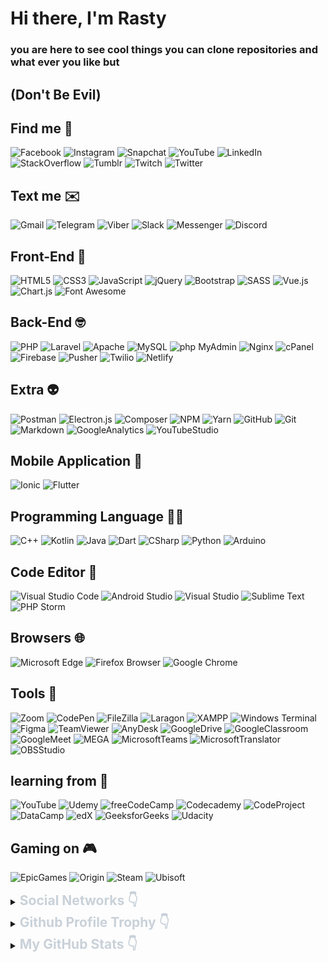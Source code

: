 ﻿# Hi there, I'm **Rasty**

### you are here to see cool things you can clone repositories and what ever you like but

## (Don't Be Evil)


## **Find me** 🔎
![Facebook](https://img.shields.io/badge/Facebook-1877F2?style=flat&logo=Facebook&logoColor=f7f7f6)
![Instagram](https://img.shields.io/badge/Instagram-E4405F?style=flat&logo=Instagram&logoColor=f7f7f6)
![Snapchat](https://img.shields.io/badge/Snapchat-FFFC00?style=flat&logo=Snapchat&logoColor=f7f7f6)
![YouTube](https://img.shields.io/badge/YouTube-FF0000?style=flat&logo=YouTube&logoColor=f7f7f6)
![LinkedIn](https://img.shields.io/badge/LinkedIn-0A66C2?style=flat&logo=LinkedIn&logoColor=f7f7f6)
![StackOverflow](https://img.shields.io/badge/StackOverflow-F58025?style=flat&logo=StackOverflow&logoColor=f7f7f6)
![Tumblr](https://img.shields.io/badge/Tumblr-36465D?style=flat&logo=Tumblr&logoColor=f7f7f6)
![Twitch](https://img.shields.io/badge/Twitch-9146FF?style=flat&logo=Twitch&logoColor=f7f7f6)
![Twitter](https://img.shields.io/badge/Twitter-1DA1F2?style=flat&logo=Twitter&logoColor=f7f7f6)

## **Text me** ✉️
![Gmail](https://img.shields.io/badge/Gmail-EA4335?style=flat&logo=Gmail&logoColor=f7f7f6)
![Telegram](https://img.shields.io/badge/Telegram-ffffff?style=flat&logo=Telegram&logoColor=f7f7f6)
![Viber](https://img.shields.io/badge/Viber-7360F2?style=flat&logo=Viber&logoColor=f7f7f6)
![Slack](https://img.shields.io/badge/Slack-4A154B?style=flat&logo=Slack&logoColor=f7f7f6)
![Messenger](https://img.shields.io/badge/Messenger-00B2FF?style=flat&logo=Messenger&logoColor=f7f7f6)
![Discord](https://img.shields.io/badge/Discord-5865F2?style=flat&logo=Discord&logoColor=f7f7f6)

## **Front-End** 🥴
![HTML5](https://img.shields.io/badge/html5-E96228?style=for-the-badge&logo=html5&logoColor=f7f7f6)
![CSS3](https://img.shields.io/badge/css3-2862E9?style=for-the-badge&logo=CSS3&logoColor=f7f7f6)
![JavaScript](https://img.shields.io/badge/javascript-F7DF1E?style=for-the-badge&logo=javascript&logoColor=141414)
![jQuery](https://img.shields.io/badge/jquery-0769AD?style=for-the-badge&logo=jquery&logoColor=f7f7f6)
![Bootstrap](https://img.shields.io/badge/bootstrap-6D10ED?style=for-the-badge&logo=bootstrap&logoColor=f7f7f6)
![SASS](https://img.shields.io/badge/SASS-CC6699?style=for-the-badge&logo=SASS&logoColor=f7f7f6)
![Vue.js](https://img.shields.io/badge/vuejs-4FC08D?style=for-the-badge&logo=vuedotjs&logoColor=black)
![Chart.js](https://img.shields.io/badge/Chartjs-FF6384?style=for-the-badge&logo=Chartdotjs&logoColor=black)
![Font Awesome](https://img.shields.io/badge/FontAwesome-528DD7?style=for-the-badge&logo=FontAwesome&logoColor=black)

## **Back-End** 🤓
![PHP](https://img.shields.io/badge/php-777BB4?style=for-the-badge&logo=php&logoColor=f7f7f6)
![Laravel](https://img.shields.io/badge/laravel-FF2D20?style=for-the-badge&logo=laravel&logoColor=f7f7f6)
![Apache](https://img.shields.io/badge/apache-D22128?style=for-the-badge&logo=apache&logoColor=f7f7f6)
![MySQL](https://img.shields.io/badge/mysql-4479A1?style=for-the-badge&logo=mysql&logoColor=f7f7f6)
![php MyAdmin](https://img.shields.io/badge/phpMyAdmin-6C78AF?style=for-the-badge&logo=phpMyAdmin&logoColor=f7f7f6)
![Nginx](https://img.shields.io/badge/nginx-009639?style=for-the-badge&logo=nginx&logoColor=f7f7f6)
![cPanel](https://img.shields.io/badge/cPanel-FF6C2C?style=for-the-badge&logo=cPanel&logoColor=f7f7f6)
![Firebase](https://img.shields.io/badge/firebase-F2F2F2?style=for-the-badge&logo=firebase&logoColor=FFCA28)
![Pusher](https://img.shields.io/badge/Pusher-300D4F?style=for-the-badge&logo=Pusher&logoColor=FFCA28)
![Twilio](https://img.shields.io/badge/Twilio-F22F46?style=for-the-badge&logo=Twilio&logoColor=FFCA28)
![Netlify](https://img.shields.io/badge/netlify-00C7B7?style=for-the-badge&logo=netlify&logoColor=f7f7f6)

## **Extra** 👽
![Postman](https://img.shields.io/badge/Postman-FF6C37?style=for-the-badge&logo=Postman&logoColor=f7f7f6)
![Electron.js](https://img.shields.io/badge/Electron-47848F?style=for-the-badge&logo=Electron&logoColor=f7f7f6)
![Composer](https://img.shields.io/badge/Composer-885630?style=for-the-badge&logo=Composer&logoColor=f7f7f6)
![NPM](https://img.shields.io/badge/NPM-CB3837?style=for-the-badge&logo=npm&logoColor=f7f7f6)
![Yarn](https://img.shields.io/badge/yarn-2C8EBB?style=for-the-badge&logo=yarn&logoColor=f7f7f6)
![GitHub](https://img.shields.io/badge/GitHub-181717?style=for-the-badge&logo=GitHub&logoColor=f7f7f6)
![Git](https://img.shields.io/badge/Git-F05032?style=for-the-badge&logo=Git&logoColor=f7f7f6)
![Markdown](https://img.shields.io/badge/markdown-222222?style=for-the-badge&logo=markdown&logoColor=f7f7f6)
![GoogleAnalytics](https://img.shields.io/badge/GoogleAnalytics-E37400?style=for-the-badge&logo=GoogleAnalytics&logoColor=f7f7f6)
![YouTubeStudio](https://img.shields.io/badge/YouTubeStudio-FF0000?style=for-the-badge&logo=YouTubeStudio&logoColor=f7f7f6)

## **Mobile Application** 📱
![Ionic](https://img.shields.io/badge/Ionic-3880FF?style=for-the-badge&logo=Ionic&logoColor=f7f7f6)
![Flutter](https://img.shields.io/badge/Flutter-02569B?style=for-the-badge&logo=Flutter&logoColor=f7f7f6)

## **Programming Language** 👨‍💻
![C++](https://img.shields.io/badge/CPP-00599C?style=for-the-badge&logo=CPLUSPLUS&logoColor=f7f7f6)
![Kotlin](https://img.shields.io/badge/Kotlin-7F52FF?style=for-the-badge&logo=Kotlin&logoColor=f7f7f6)
![Java](https://img.shields.io/badge/Java-007396?style=for-the-badge&logo=Java&logoColor=f7f7f6)
![Dart](https://img.shields.io/badge/Dart-0175C2?style=for-the-badge&logo=Dart&logoColor=f7f7f6)
![CSharp](https://img.shields.io/badge/CSharp-239120?style=for-the-badge&logo=CSharp&logoColor=f7f7f6)
![Python](https://img.shields.io/badge/Python-3776AB?style=for-the-badge&logo=Python&logoColor=fed442)
![Arduino](https://img.shields.io/badge/Arduino-00979D?style=for-the-badge&logo=Arduino&logoColor=f7f7f6)

## **Code Editor** 📝
![Visual Studio Code](https://img.shields.io/badge/VSCode-007ACC?style=for-the-badge&logo=visualstudiocode&logoColor=f7f7f6)
![Android Studio](https://img.shields.io/badge/AndroidStudio-3DDC84?style=for-the-badge&logo=AndroidStudio&logoColor=f7f7f6)
![Visual Studio](https://img.shields.io/badge/VisualStudio-5C2D91?style=for-the-badge&logo=visualstudio&logoColor=f7f7f6)
![Sublime Text](https://img.shields.io/badge/SublimeText-FF9800?style=for-the-badge&logo=SublimeText&logoColor=f7f7f6)
![PHP Storm](https://img.shields.io/badge/PHPStorm-a345ea?style=for-the-badge&logo=PhpStorm&logoColor=f7f7f6)

## **Browsers** 🌐
![Microsoft Edge](https://img.shields.io/badge/MicrosoftEdge-0078D7?style=for-the-badge&logo=MicrosoftEdge&logoColor=f7f7f6)
![Firefox Browser](https://img.shields.io/badge/Firefox-FF7139?style=for-the-badge&logo=FirefoxBrowser&logoColor=f7f7f6)
![Google Chrome](https://img.shields.io/badge/GoogleChrome-4285F4?style=for-the-badge&logo=GoogleChrome&logoColor=f7f7f6)

## **Tools** 🔭
![Zoom](https://img.shields.io/badge/Zoom-2D8CFF?style=for-the-badge&logo=Zoom&logoColor=f7f7f6)
![CodePen](https://img.shields.io/badge/CodePen-212121?style=for-the-badge&logo=CodePen&logoColor=f7f7f6)
![FileZilla](https://img.shields.io/badge/FileZilla-BF0000?style=for-the-badge&logo=FileZilla&logoColor=f7f7f6)
![Laragon](https://img.shields.io/badge/Laragon-0E83CD?style=for-the-badge&logo=Laragon&logoColor=f7f7f6)
![XAMPP](https://img.shields.io/badge/XAMPP-FB7A24?style=for-the-badge&logo=XAMPP&logoColor=f7f7f6)
![Windows Terminal](https://img.shields.io/badge/WindowsTerminal-4D4D4D?style=for-the-badge&logo=WindowsTerminal&logoColor=f7f7f6)
![Figma](https://img.shields.io/badge/Figma-F24E1E?style=for-the-badge&logo=Figma&logoColor=f7f7f6)
![TeamViewer](https://img.shields.io/badge/TeamViewer-004680?style=for-the-badge&logo=TeamViewer&logoColor=f7f7f6)
![AnyDesk](https://img.shields.io/badge/AnyDesk-EF443B?style=for-the-badge&logo=AnyDesk&logoColor=f7f7f6)
![GoogleDrive](https://img.shields.io/badge/GoogleDrive-4285F4?style=for-the-badge&logo=GoogleDrive&logoColor=f7f7f6)
![GoogleClassroom](https://img.shields.io/badge/GoogleClassroom-0F9D58?style=for-the-badge&logo=GoogleClassroom&logoColor=f7f7f6)
![GoogleMeet](https://img.shields.io/badge/GoogleMeet-00897B?style=for-the-badge&logo=GoogleMeet&logoColor=f7f7f6)
![MEGA](https://img.shields.io/badge/MEGA-D9272E?style=for-the-badge&logo=MEGA&logoColor=f7f7f6)
![MicrosoftTeams](https://img.shields.io/badge/MicrosoftTeams-6264A7?style=for-the-badge&logo=MicrosoftTeams&logoColor=f7f7f6)
![MicrosoftTranslator](https://img.shields.io/badge/MicrosoftTranslator-057B00?style=for-the-badge&logo=MicrosoftTranslator&logoColor=f7f7f6)
![OBSStudio](https://img.shields.io/badge/OBSStudio-302E31?style=for-the-badge&logo=OBSStudio&logoColor=f7f7f6)

## **learning from** 🏫
![YouTube](https://img.shields.io/badge/YouTube-FF0000?style=flat&logo=YouTube&logoColor=f7f7f6)
![Udemy](https://img.shields.io/badge/Udemy-A435F0?style=flat&logo=Udemy&logoColor=f7f7f6)
![freeCodeCamp](https://img.shields.io/badge/freeCodeCamp-0A0A23?style=flat&logo=freeCodeCamp&logoColor=f7f7f6)
![Codecademy](https://img.shields.io/badge/Codecademy-1F4056?style=flat&logo=Codecademy&logoColor=f7f7f6)
![CodeProject](https://img.shields.io/badge/CodeProject-FF9900?style=flat&logo=CodeProject&logoColor=f7f7f6)
![DataCamp](https://img.shields.io/badge/DataCamp-03EF62?style=flat&logo=DataCamp&logoColor=f7f7f6)
![edX](https://img.shields.io/badge/edX-02262B?style=flat&logo=edX&logoColor=f7f7f6)
![GeeksforGeeks](https://img.shields.io/badge/GeeksforGeeks-2F8D46?style=flat&logo=GeeksforGeeks&logoColor=f7f7f6)
![Udacity](https://img.shields.io/badge/Udacity-02B3E4?style=flat&logo=Udacity&logoColor=f7f7f6)

## **Gaming on** 🎮
![EpicGames](https://img.shields.io/badge/EpicGames-313131?style=for-the-badge&logo=EpicGames&logoColor=f7f7f6)
![Origin](https://img.shields.io/badge/Origin-F56C2D?style=for-the-badge&logo=Origin&logoColor=f7f7f6)
![Steam](https://img.shields.io/badge/Steam-313131?style=for-the-badge&logo=Steam&logoColor=f7f7f6)
![Ubisoft](https://img.shields.io/badge/Ubisoft-313131?style=for-the-badge&logo=Ubisoft&logoColor=f7f7f6)

<details>
    <summary><h2 style="display:inline;color:#C9D1D9;font-weight:bold">Social Networks 👇</h2></summary>
    <ol>
        <li><a href="https://www.facebook.com/rastyit">Facebook</a></li>
        <li><a href="https://www.instagram.com/rastyit">Instagram</a></li>
        <li><a href="https://story.snapchat.com/@rastyit">Snapchat</a></li>
        <li><a href="https://www.youtube.com/channel/UCcjLtOdTinR5q1RzYYnKdJw">YouTube</a></li>
    </ol>
</details>

<details>
    <summary><h2 style="display:inline;color:#C9D1D9;font-weight:bold">Github Profile Trophy 👇</h2></summary>
    <img src="https://github-profile-trophy.vercel.app/?username=rastyit97&theme=darkhub&no-frame=true">
</details>

<details>
    <summary><h2 style="display:inline;color:#C9D1D9;font-weight:bold">My GitHub Stats 👇</h2></summary>
    <img src="https://github-readme-stats.vercel.app/api?username=RastyIT97&show_icons=true&theme=radical&count_private=true&include_all_commits=true">
    <br>
    <img src="https://github-readme-streak-stats.herokuapp.com/?user=RastyIT97&theme=radical&hide_border=false&count_private=true">
    <br>
    <img src="https://github-readme-stats.vercel.app/api/top-langs/?username=RastyIT97&theme=radical&hide_border=false&layout=compact">

</details>
